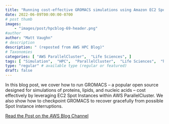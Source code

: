 ```yaml
---
title: "Running cost-effective GROMACS simulations using Amazon EC2 Spot Instances with AWS ParallelCluster"
date: 2022-06-09T00:00:00-0700
# post thumb
images:
    - "images/post/hpcblog-69-header.png"
#author
author: "Matt Vaughn"
# description
description: " (reposted from AWS HPC Blog)"
# Taxonomies
categories: [ "AWS ParallelCluster",  "Life Sciences", ]
tags: [ "Simulation",  "HPC",  "ParallelCluster",  "Life Sciences",  "hpcblog", ]
type: "regular" # available type (regular or featured)
draft: false
---
```


In this blog post, we cover how to run GROMACS – a popular open source designed for simulations of proteins, lipids, and nucleic acids – cost effectively by leveraging EC2 Spot Instances within AWS ParallelCluster. We also show how to checkpoint GROMACS to recover gracefully from possible Spot Instance interruptions.

<a href="https://aws.amazon.com/blogs/hpc/running-gromacs-on-spot-with-checkpointing/" class="btn btn-primary btn-lg active" role="button" aria-pressed="true" style="margin-top: 8px;">Read the Post on the AWS Blog Channel</a>